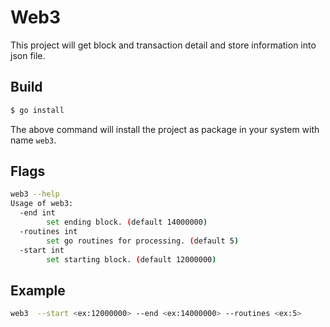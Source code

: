 # Web3
This project will get block and transaction detail and store information into json file.

## Build
```bash
$ go install
```
The above command will install the project as package in your system with name ```web3```.
## Flags
```bash
web3 --help
Usage of web3:
  -end int
        set ending block. (default 14000000)
  -routines int
        set go routines for processing. (default 5)
  -start int
        set starting block. (default 12000000)
```

## Example
```bash
web3  --start <ex:12000000> --end <ex:14000000> --routines <ex:5>
```